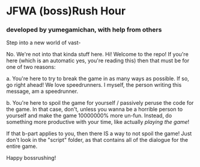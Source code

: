 # JFWA (boss)Rush Hour
### developed by yumegamichan, with help from others

Step into a new world of vast-

No. We're not into that kinda stuff here.
Hi! Welcome to the repo! If you're here (which is an automatic yes, you're reading this) then that must be for one of two reasons:

a. You're here to try to break the game in as many ways as possible. If so, go right ahead! We love speedrunners. I myself, the person writing this message, am a speedrunner.

b. You're here to spoil the game for yourself / passively peruse the code for the game. In that case, don't, unless you wanna be a horrible person to yourself and make the game 10000000% more un-fun. Instead, do something more productive with your time, like actually _playing the game_!

If that b-part applies to you, then there IS a way to not spoil the game! Just don't look in the "script" folder, as that contains all of the dialogue for the entire game.

Happy bossrushing!